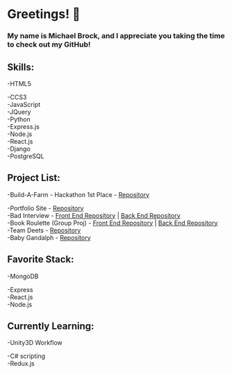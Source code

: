 # Greetings! 👋

### My name is Michael Brock, and I appreciate you taking the time to check out my GitHub!

<h2>Skills:</h2>
-HTML5

-CCS3  
-JavaScript  
-JQuery  
-Python  
-Express.js  
-Node.js  
-React.js  
-Django  
-PostgreSQL

 <h2 >Project List: </h2>
-Build-A-Farm - Hackathon 1st Place - <a href="https://github.com/BrockPaperScissors/tech-hackathon">Repository</a>  

-Portfolio Site - <a href="https://github.com/BrockPaperScissors/portfolio">Repository</a>  
-Bad Interview - <a href="https://github.com/BrockPaperScissors/BadInterview">Front End Repository</a> | <a href="https://github.com/BrockPaperScissors/badinterviewbackend">Back End Repository</a>  
-Book Roulette (Group Proj) - <a href="https://github.com/GeMMS-Project-2/book-roulette-frontend">Front End Repository</a> | <a href="https://github.com/GeMMS-Project-2/book-roulette-backend">Back End Repository</a>  
-Team Deets - <a href="https://github.com/BrockPaperScissors/TeamDeets">Repository</a>  
-Baby Gandalph - <a href="https://github.com/BrockPaperScissors/BabyGandalph">Repository</a>

<h2>Favorite Stack:</h2>
-MongoDB

-Express  
-React.js  
-Node.js

</ul>
<h2>Currently Learning:</h2>
-Unity3D Workflow

-C# scripting  
-Redux.js

<!--
**BrockPaperScissors/brockpaperscissors** is a ✨ _special_ ✨ repository because its `README.md` (this file) appears on your GitHub profile.

Here are some ideas to get you started:

- 🔭 I’m currently working on ...
- 🌱 I’m currently learning ...
- 👯 I’m looking to collaborate on ...
- 🤔 I’m looking for help with ...
- 💬 Ask me about ...
- 📫 How to reach me: ...
- 😄 Pronouns: ...
- ⚡ Fun fact: ...
  -->
